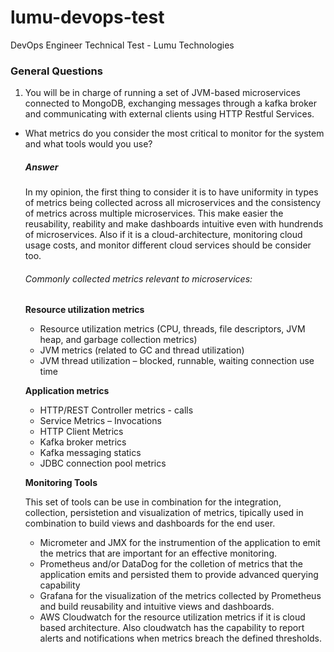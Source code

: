 # lumu-devops-test

DevOps Engineer Technical Test - Lumu Technologies

### General Questions 

1. You will be in charge of running a set of JVM-based microservices connected to MongoDB, exchanging messages through a kafka broker and communicating with external clients using HTTP Restful Services.

- What metrics do you consider the most critical to monitor for the system and what tools would you use?

    ##### Answer

    In my opinion, the first thing to consider it is to have uniformity in types of metrics being collected across all microservices and the consistency of metrics across multiple microservices. This make easier the reusability, reability and make dashboards intuitive even with hundrends of microservices. Also if it is a cloud-architecture, monitoring cloud usage costs, and monitor different cloud services should be consider too.

    ###### Commonly collected metrics relevant to microservices:

    **Resource utilization metrics**

    - Resource utilization metrics (CPU, threads, file descriptors, JVM heap, and garbage collection metrics)
    - JVM metrics (related to GC and thread utilization)
    - JVM thread utilization – blocked, runnable, waiting connection use time

    **Application metrics**

    - HTTP/REST Controller metrics - calls
    - Service Metrics – Invocations
    - HTTP Client Metrics
    - Kafka broker metrics
    - Kafka messaging statics
    - JDBC connection pool metrics

    **Monitoring Tools**

    This set of tools can be use in combination for the integration, collection, persistetion and visualization of metrics, tipically used in combination to build views and dashboards for the end user.

    - Micrometer and JMX for the instrumention of the application to emit the metrics that are important for an effective monitoring.
    - Prometheus and/or DataDog for the colletion of metrics that the application emits and persisted them to provide advanced querying capability
    - Grafana for the visualization of the metrics collected by Prometheus and build reusability and intuitive views and dashboards. 
    - AWS Cloudwatch for the resource utilization metrics if it is cloud based architecture. Also cloudwatch has the capability to report alerts and notifications when metrics breach the defined thresholds.